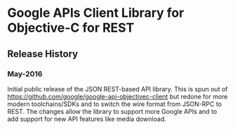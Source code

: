 # Google APIs Client Library for Objective-C for REST #

## Release History ##

### May-2016 ###

Initial public release of the JSON REST-based API library. This is spun out of
https://github.com/google/google-api-objectivec-client but redone for more
modern toolchains/SDKs and to switch the wire format from JSON-RPC to REST. The
changes allow the library to support more Google APIs and to add support for new
API features like media download.

